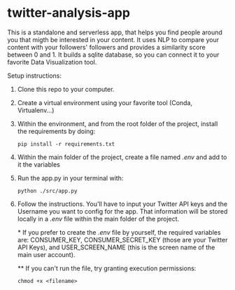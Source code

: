 # twitter-analysis-app

This is a standalone and serverless app, that helps you find people around you that migth be interested in your content. It uses NLP to compare your content with your followers' followers and provides a similarity score between 0 and 1. It builds a sqlite database, so you can connect it to your favorite Data Visualization tool.

Setup instructions:

1. Clone this repo to your computer.
2. Create a virtual environment using your favorite tool (Conda, Virtualenv...)
3. Within the environment, and from the root folder of the project, install the requirements by doing:

   ```
   pip install -r requirements.txt
   ```

4. Within the main folder of the project, create a file named _.env_ and add to it the variables

5. Run the app.py in your terminal with:

   ```
   python ./src/app.py
   ```

6. Follow the instructions. You'll have to input your Twitter API keys and the Username you want to config for the app. That information will be stored locally in a _.env_ file within the main folder of the project.

   \* If you prefer to create the _.env_ file by yourself, the required variables are: CONSUMER_KEY, CONSUMER_SECRET_KEY (those are your Twitter API Keys), and USER_SCREEN_NAME (this is the screen name of the main user account).

   \*\* If you can't run the file, try granting execution permissions:

   ```
   chmod +x <filename>
   ```
